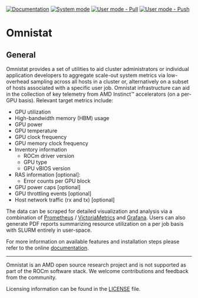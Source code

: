 [![Documentation](https://github.com/AMDResearch/omnistat/actions/workflows/docs.yml/badge.svg)](https://amdresearch.github.io/omnistat/)
[![System mode](https://github.com/AMDResearch/omnistat/actions/workflows/test.yml/badge.svg)](https://github.com/AMDResearch/omnistat/actions/workflows/test.yml)
[![User mode - Pull](https://github.com/AMDResearch/omnistat/actions/workflows/test-user-pull.yml/badge.svg)](https://github.com/AMDResearch/omnistat/actions/workflows/test-user-pull.yml)
[![User mode - Push](https://github.com/AMDResearch/omnistat/actions/workflows/test-user-push.yml/badge.svg)](https://github.com/AMDResearch/omnistat/actions/workflows/test-user-push.yml)


# Omnistat

## General

Omnistat provides a set of utilities to aid cluster administrators or
individual application developers to aggregate scale-out system
metrics via low-overhead sampling across all hosts in a cluster or,
alternatively on a subset of hosts associated with a specific user
job. Omnistat infrastructure can aid in the collection of key
telemetry from AMD Instinct™ accelerators (on a per-GPU
basis). Relevant target metrics include:

* GPU utilization
* High-bandwidth memory (HBM) usage
* GPU power
* GPU temperature
* GPU clock frequency
* GPU memory clock frequency
* Inventory information
  * ROCm driver version
  * GPU type
  * GPU vBIOS version
* RAS information [optional]:
  * Error counts per GPU block
* GPU power caps [optional]
* GPU throttling events [optional]
* Host network traffic (rx and tx) [optional]


The data can be scraped for detailed visualization and analysis via a
combination of [Prometheus](https://prometheus.io/) /
[VictoriaMetrics](https://github.com/VictoriaMetrics/VictoriaMetrics)
and [Grafana](https://github.com/grafana/grafana). Users can also
generate PDF reports summarizing resource utilization on a per job
basis with SLURM entirely in user-space.


For more information on available features and installation steps
please refer to the online [documentation](https://amdresearch.github.io/omnistat/).

--- 
Omnistat is an AMD open source research project and is not supported
as part of the ROCm software stack. We welcome contributions and
feedback from the community. 

Licensing information can be found in the [LICENSE](LICENSE) file.
